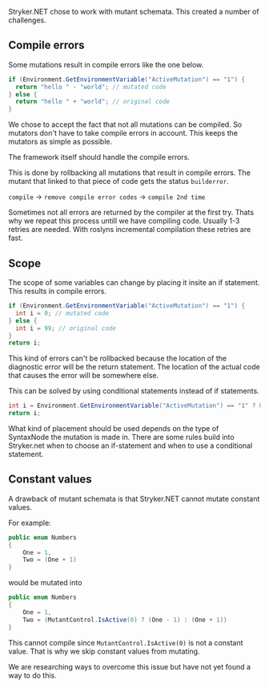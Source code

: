 Stryker.NET chose to work with mutant schemata. This created a number of challenges.

## Compile errors
Some mutations result in compile errors like the one below.

``` csharp
if (Environment.GetEnvironmentVariable("ActiveMutation") == "1") {
  return "hello " - "world"; // mutated code
} else {
  return "hello " + "world"; // original code
}
```

We chose to accept the fact that not all mutations can be compiled. So mutators don't have to take compile errors in account. This keeps the mutators as simple as possible.

The framework itself should handle the compile errors. 

This is done by rollbacking all mutations that result in compile errors. The mutant that linked to that piece of code gets the status `builderror`.

`compile` → `remove compile error codes` → `compile 2nd time`

Sometimes not all errors are returned by the compiler at the first try. Thats why we repeat this process untill we have compiling code. Usually 1-3 retries are needed. With roslyns incremental compilation these retries are fast.

## Scope
The scope of some variables can change by placing it insite an if statement. This results in compile errors.

``` csharp
if (Environment.GetEnvironmentVariable("ActiveMutation") == "1") {
  int i = 0; // mutated code
} else {
  int i = 99; // original code
}
return i;
```

This kind of errors can't be rollbacked because the location of the diagnostic error will be the return statement. The location of the actual code that causes the error will be somewhere else.

This can be solved by using conditional statements instead of if statements.

``` csharp
int i = Environment.GetEnvironmentVariable("ActiveMutation") == "1" ? 0 : 99;
return i;
```

What kind of placement should be used depends on the type of SyntaxNode the mutation is made in. There are some rules build into Stryker.net when to choose an if-statement and when to use a conditional statement.

## Constant values
A drawback of mutant schemata is that Stryker.NET cannot mutate constant values. 

For example:
``` cs
public enum Numbers
{
    One = 1,
    Two = (One + 1)
}
```

would be mutated into

``` cs
public enum Numbers
{
    One = 1,
    Two = (MutantControl.IsActive(0) ? (One - 1) : (One + 1))
}
```

This cannot compile since `MutantControl.IsActive(0)` is not a constant value. That is why we skip constant values from mutating.

We are researching ways to overcome this issue but have not yet found a way to do this.
